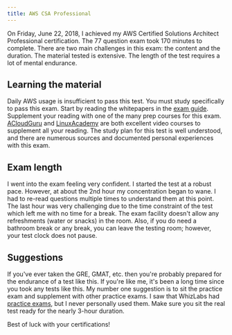 ```yaml
---
title: AWS CSA Professional
---
```


On Friday, June 22, 2018, I achieved my AWS Certified Solutions Architect Professional certification. The 77 question exam took 170 minutes to complete. There are two main challenges in this exam: the content and the duration. The material tested is extensive. The length of the test requires a lot of mental endurance.

## Learning the material

Daily AWS usage is insufficient to pass this test. You must study specifically to pass this exam. Start by reading the whitepapers in the [exam guide](https://d1.awsstatic.com/training-and-certification/docs-sa-pro/AWS_certified_solutions_architect_professional_blueprint.pdf). Supplement your reading with one of the many prep courses for this exam. [ACloudGuru](https://acloud.guru/learn/aws-certified-solutions-architect-professional) and [LinuxAcademy](https://linuxacademy.com/amazon-web-services/training/course/name/aws-certified-solutions-architect-professional-level) are both excellent video courses to supplement all your reading. The study plan for this test is well understood, and there are numerous sources and documented personal experiences with this exam.

## Exam length

I went into the exam feeling very confident. I started the test at a robust pace. However, at about the 2nd hour my concentration began to wane. I had to re-read questions multiple times to understand them at this point. The last hour was very challenging due to the time constraint of the test which left me with no time for a break. The exam facility doesn't allow any refreshments (water or snacks) in the room. Also, if you do need a bathroom break or any break, you can leave the testing room; however, your test clock does not pause.

## Suggestions

If you've ever taken the GRE, GMAT, etc. then you're probably prepared for the endurance of a test like this. If you're like me, it's been a long time since you took any tests like this. My number one suggestion is to sit the practice exam and supplement with other practice exams. I saw that WhizLabs had [practice exams](https://www.whizlabs.com/aws-solutions-architect-professional/), but I never personally used them. Make sure you sit the real test ready for the nearly 3-hour duration.

Best of luck with your certifications!
